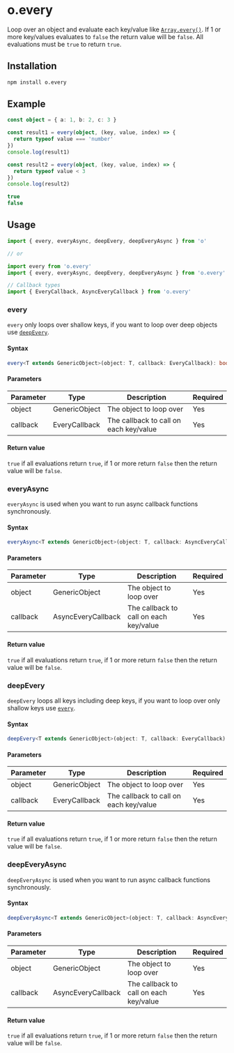 ---
---

# o.every
Loop over an object and evaluate each key/value like [`Array.every()`](https://developer.mozilla.org/en-US/docs/Web/JavaScript/Reference/Global_Objects/Array/every). If 1 or more key/values evaluates to `false` the return value will be `false`. All evaluations must be `true` to return `true`.

## Installation

```bash npm2yarn
npm install o.every
```

## Example
```typescript
const object = { a: 1, b: 2, c: 3 }

const result1 = every(object, (key, value, index) => {
  return typeof value === 'number'
})
console.log(result1)

const result2 = every(object, (key, value, index) => {
  return typeof value < 3
})
console.log(result2)
```

```typescript title="Output"
true
false
```

## Usage

```typescript
import { every, everyAsync, deepEvery, deepEveryAsync } from 'o'

// or

import every from 'o.every'
import { every, everyAsync, deepEvery, deepEveryAsync } from 'o.every'

// Callback types
import { EveryCallback, AsyncEveryCallback } from 'o.every'
```

### every
`every` only loops over shallow keys, if you want to loop over deep objects use [`deepEvery`](#deepevery).

#### Syntax
```typescript
every<T extends GenericObject>(object: T, callback: EveryCallback): boolean
```

#### Parameters
| Parameter  | Type          | Description                            | Required |
|------------|---------------|----------------------------------------|----------|
| object     | GenericObject | The object to loop over                | Yes      |
| callback   | EveryCallback | The callback to call on each key/value | Yes      |

#### Return value
`true` if all evaluations return `true`, if 1 or more return `false` then the return value will be `false`.

### everyAsync
`everyAsync` is used when you want to run async callback functions synchronously.

#### Syntax
```typescript
everyAsync<T extends GenericObject>(object: T, callback: AsyncEveryCallback): Promise<boolean>
```

#### Parameters
| Parameter  | Type               | Description                            | Required |
|------------|--------------------|----------------------------------------|----------|
| object     | GenericObject      | The object to loop over                | Yes      |
| callback   | AsyncEveryCallback | The callback to call on each key/value | Yes      |

#### Return value
`true` if all evaluations return `true`, if 1 or more return `false` then the return value will be `false`.

### deepEvery
`deepEvery` loops all keys including deep keys, if you want to loop over only shallow keys use [`every`](#every).

#### Syntax
```typescript
deepEvery<T extends GenericObject>(object: T, callback: EveryCallback): boolean
```

#### Parameters
| Parameter  | Type          | Description                            | Required |
|------------|---------------|----------------------------------------|----------|
| object     | GenericObject | The object to loop over                | Yes      |
| callback   | EveryCallback | The callback to call on each key/value | Yes      |

#### Return value
`true` if all evaluations return `true`, if 1 or more return `false` then the return value will be `false`.

### deepEveryAsync
`deepEveryAsync` is used when you want to run async callback functions synchronously.

#### Syntax
```typescript
deepEveryAsync<T extends GenericObject>(object: T, callback: AsyncEveryCallback): Promise<boolean>
```

#### Parameters
| Parameter  | Type               | Description                            | Required |
|------------|--------------------|----------------------------------------|----------|
| object     | GenericObject      | The object to loop over                | Yes      |
| callback   | AsyncEveryCallback | The callback to call on each key/value | Yes      |

#### Return value
`true` if all evaluations return `true`, if 1 or more return `false` then the return value will be `false`.
